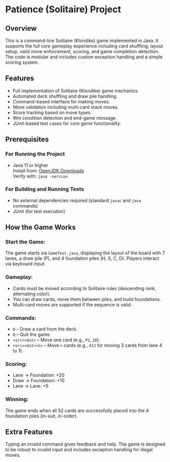 # Patience (Solitaire) Project

## Overview

This is a command-line Solitaire (Klondike) game implemented in Java. It supports the full core gameplay experience including card shuffling, layout setup, valid move enforcement, scoring, and game completion detection. The code is modular and includes custom exception handling and a simple scoring system.

## Features

- Full implementation of Solitaire (Klondike) game mechanics.
- Automated deck shuffling and draw pile handling.
- Command-based interface for making moves.
- Move validation including multi-card stack moves.
- Score tracking based on move types.
- Win condition detection and end-game message.
- JUnit-based test cases for core game functionality.

## Prerequisites

### For Running the Project
- Java 11 or higher  
  Install from: [OpenJDK Downloads](https://jdk.java.net/)  
  Verify with: `java -version`

### For Building and Running Tests
- No external dependencies required (standard `javac` and `java` commands)
- JUnit (for test execution)

## How the Game Works

### Start the Game:
The game starts via `GameTest.java`, displaying the layout of the board with 7 lanes, a draw pile (P), and 4 foundation piles (H, S, C, D). Players interact via keyboard input.

### Gameplay:
- Cards must be moved according to Solitaire rules (descending rank, alternating color).
- You can draw cards, move them between piles, and build foundations.
- Multi-card moves are supported if the sequence is valid.

### Commands:
- `D` – Draw a card from the deck.
- `Q` – Quit the game.
- `<src><dst>` – Move one card (e.g., `P2`, `2D`).
- `<src><dst><n>` – Move `n` cards (e.g., `413` for moving 3 cards from lane 4 to 1).

### Scoring:
- Lane → Foundation: +20  
- Draw → Foundation: +10  
- Lane → Lane: +5

### Winning:
The game ends when all 52 cards are successfully placed into the 4 foundation piles (in-suit, in-order).

## Extra Features

Typing an invalid command gives feedback and help. The game is designed to be robust to invalid input and includes exception handling for illegal moves.

